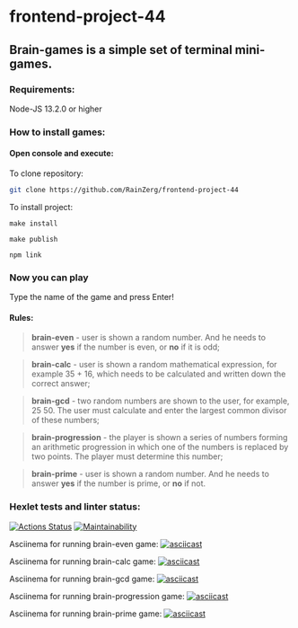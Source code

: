 
# frontend-project-44
## Brain-games is a simple set of terminal mini-games.

### Requirements:

  Node-JS 13.2.0 or higher

### How to install games: 
#### Open console and execute:
  To clone repository:
  ```sh
git clone https://github.com/RainZerg/frontend-project-44
```
  To install project:
  ```
make install
```
  ```
make publish
```
  ```
npm link
```

### Now you can play

Type the name of the game and press Enter!

#### Rules:

> **brain-even** - user is shown a random number. And he needs to answer **yes** if the number is even, or **no** if it is odd;

> **brain-calс** - user is shown a random mathematical expression, for example 35 + 16, which needs to be calculated and written down the correct answer;

> **brain-gcd** - two random numbers are shown to the user, for example, 25 50. The user must calculate and enter the largest common divisor of these numbers;

> **brain-progression** - the player is shown a series of numbers forming an arithmetic progression in which one of the numbers is replaced by two points. The player must determine this number;

> **brain-prime** - user is shown a random number. And he needs to answer **yes** if the number is prime, or **no** if not.

### Hexlet tests and linter status:
[![Actions Status](https://github.com/maslo34/frontend-project-44/actions/workflows/hexlet-check.yml/badge.svg)](https://github.com/maslo34/frontend-project-44/actions)
[![Maintainability](https://api.codeclimate.com/v1/badges/315625a6ad9cb2bf0405/maintainability)](https://codeclimate.com/github/maslo34/frontend-project-44/maintainability)

Asciinema for running brain-even game: [![asciicast](https://asciinema.org/a/CT18VK2aZuTaXSMpNB1ZuGSTk.svg)](https://asciinema.org/a/CT18VK2aZuTaXSMpNB1ZuGSTk)

Asciinema for running brain-calc game: [![asciicast](https://asciinema.org/a/yQFMnHD5WoQd40V1FvGlmtoVT.svg)](https://asciinema.org/a/yQFMnHD5WoQd40V1FvGlmtoVT)

Asciinema for running brain-gcd game: [![asciicast](https://asciinema.org/a/JJ7cVE2iYyjpWoWb3ofkb8rpq.svg)](https://asciinema.org/a/JJ7cVE2iYyjpWoWb3ofkb8rpq)

Asciinema for running brain-progression game: [![asciicast](https://asciinema.org/a/GmoHZ2AHIBSKkksSfAEGbwdFV.svg)](https://asciinema.org/a/GmoHZ2AHIBSKkksSfAEGbwdFV)

Asciinema for running brain-prime game: [![asciicast](https://asciinema.org/a/MQs3nu5lxEqWi5utb6ZPIW7I4.svg)](https://asciinema.org/a/MQs3nu5lxEqWi5utb6ZPIW7I4)
